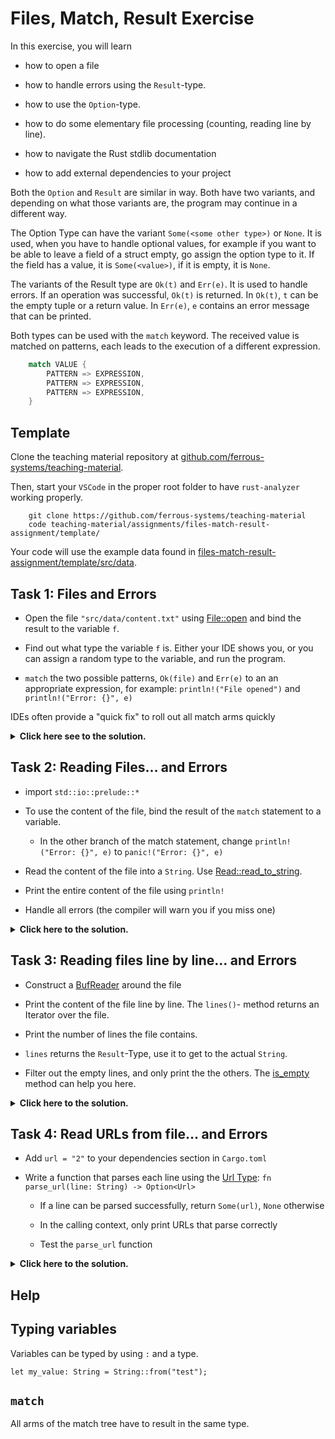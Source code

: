 # Files, Match, Result Exercise

In this exercise, you will learn

-   how to open a file

-   how to handle errors using the `Result`-type.

-   how to use the `Option`-type.

-   how to do some elementary file processing (counting, reading line by
    line).

-   how to navigate the Rust stdlib documentation

-   how to add external dependencies to your project

Both the `Option` and `Result` are similar in way. Both have two
variants, and depending on what those variants are, the program may
continue in a different way.

The Option Type can have the variant `Some(<some other type>)` or
`None`. It is used, when you have to handle optional values, for example
if you want to be able to leave a field of a struct empty, go assign the
option type to it. If the field has a value, it is `Some(<value>)`, if
it is empty, it is `None`.

The variants of the Result type are `Ok(t)` and `Err(e)`. It is used to
handle errors. If an operation was successful, `Ok(t)` is returned. In
`Ok(t)`, `t` can be the empty tuple or a return value. In `Err(e)`, `e`
contains an error message that can be printed.

Both types can be used with the `match` keyword. The received value is
matched on patterns, each leads to the execution of a different
expression.

```rust
    match VALUE {
        PATTERN => EXPRESSION,
        PATTERN => EXPRESSION,
        PATTERN => EXPRESSION,
    }
```

Template
----

Clone the teaching material repository at
[github.com/ferrous-systems/teaching-material](https://github.com/ferrous-systems/teaching-material).

Then, start your `VSCode` in the proper root folder to have
`rust-analyzer` working properly.

```console
    git clone https://github.com/ferrous-systems/teaching-material
    code teaching-material/assignments/files-match-result-assignment/template/
```

Your code will use the example data found in
[files-match-result-assignment/template/src/data](https://github.com/ferrous-systems/teaching-material/tree/main/assignments/files-match-result-assignment/template/src/data).

Task 1: Files and Errors
----

-   Open the file `"src/data/content.txt"` using
    [File::open](https://doc.rust-lang.org/std/fs/struct.File.html#method.open)
    and bind the result to the variable `f`.

-   Find out what type the variable `f` is. Either your IDE shows you,
    or you can assign a random type to the variable, and run the
    program.

-   `match` the two possible patterns, `Ok(file)` and `Err(e)` to an an
    appropriate expression, for example: `println!("File opened")` and
    `println!("Error: {}", e)`

IDEs often provide a "quick fix" to roll out all match arms quickly

<details>

<summary> <b> Click here see to the solution. </b> <summary>

</details>


Task 2: Reading Files… and Errors
----

-   import `std::io::prelude::*`

-   To use the content of the file, bind the result of the `match`
    statement to a variable.

    -   In the other branch of the match statement, change
        `println!("Error: {}", e)` to `panic!("Error: {}", e)`

-   Read the content of the file into a `String`. Use
    [Read::read\_to\_string](https://doc.rust-lang.org/std/io/trait.Read.html#method.read_to_string).

-   Print the entire content of the file using `println!`

-   Handle all errors (the compiler will warn you if you miss one)

<details>

<summary> <b> Click here to the solution. </b> <summary>

</details>

Task 3: Reading files line by line… and Errors
----

-   Construct a
    [BufReader](https://doc.rust-lang.org/std/io/struct.BufReader.html)
    around the file

-   Print the content of the file line by line. The `lines()`- method
    returns an Iterator over the file.

-   Print the number of lines the file contains.

-   `lines` returns the `Result`-Type, use it to get to the actual
    `String`.

-   Filter out the empty lines, and only print the the others. The
    [is\_empty](https://doc.rust-lang.org/std/string/struct.String.html#method.is_empty)
    method can help you here.

<details>

<summary> <b> Click here to the solution. </b> <summary>

</details>

Task 4: Read URLs from file… and Errors
----

-   Add `url = "2"` to your dependencies section in `Cargo.toml`

-   Write a function that parses each line using the [Url
    Type](https://docs.rs/url/2.1.1/url/):
    `fn parse_url(line: String) -> Option<Url>`

    -   If a line can be parsed successfully, return `Some(url)`, `None`
        otherwise

    -   In the calling context, only print URLs that parse correctly

    -   Test the `parse_url` function

<details>

<summary> <b> Click here to the solution. </b> <summary>

</details>

Help
----

Typing variables
----------------

Variables can be typed by using `:` and a type.

    let my_value: String = String::from("test");

`match`
-------

All arms of the match tree have to result in the same type.
